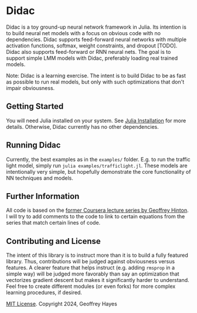 
# Didac

Didac is a toy ground-up neural network framework in Julia. Its intention is to build neural net models with a focus on obvious code with no dependencies. Didac supports feed-forward neural networks with multiple activation functions, softmax, weight constraints, and dropout [TODO]. Didac also supports feed-forward or RNN neural nets. The goal is to support simple LMM models with Didac, preferably loading real trained models.

Note: Didac is a learning exercise. The intent is to build Didac to be as fast as possible to run real models, but only with such optimizations that don't impair obviousness.

## Getting Started

You will need Julia installed on your system. See [Julia Installation](https://julialang.org/downloads/) for more details. Otherwise, Didac currently has no other dependencies.

## Running Didac

Currently, the best examples as in the `examples/` folder. E.g. to run the traffic light model, simply run `julia examples/trafficlight.jl`. These models are intentionally very simple, but hopefully demonstrate the core functionality of NN techniques and models.

## Further Information

All code is based on the [former Coursera lecture series by Geoffrey Hinton](https://www.youtube.com/playlist?list=PLoRl3Ht4JOcdU872GhiYWf6jwrk_SNhz9). I will try to add comments to the code to link to certain equations from the series that match certain lines of code.

## Contributing and License

The intent of this library is to instruct more than it is to build a fully featured library. Thus, contributions will be judged against obviousness versus features. A clearer feature that helps instruct (e.g. adding `rmsprop` in a simple way) will be judged more favorably than say an optimization that vectorizes gradient descent but makes it significantly harder to understand. Feel free to create different modules (or even forks) for more complex learning procedures, if desired.

[MIT License](/LICENSE.md). Copyright 2024, Geoffrey Hayes
